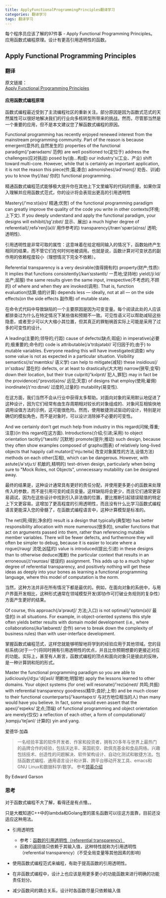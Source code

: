 ```yaml
---
title: ApplyFunctionalProgrammingPrinciples翻译学习
categories: 翻译学习
tags: 翻译学习
---
```


每个程序员应该了解的97件事 - Apply Functional Programming Principles。  
应用函数式编程原理。设计有更高引用透明性的函数。

## Apply Functional Programming Principles

### 翻译

原文链接：  
[Apply Functional Programming Principles](https://97-things-every-x-should-know.gitbooks.io/97-things-every-programmer-should-know/content/en/thing_02/)

#### 应用函数式编程原理

函数式编程最近受到了主流编程社区的重新关注。部分原因是因为函数式范式的天然属性可以很好地解决我们的行业向多核转型所带来的挑战。然而，尽管那当然是一个重要的应用，但不是本文建议您了解函数式编程的原因。

Functional programming has recently enjoyed renewed interest from the mainstream programming community. Part of the reason is because emergent(意外的,自然发生的) properties of the functional paradigm(/'pærədaɪm/ 范例) are well positioned to(定位于) address the challenges(应对挑战) posed by(由...构成) our industry's(工业、产业) shift toward multi-core. However, while that is certainly an important application, it is not the reason this piece(件;篇;凑合) admonishes(/əd'mɒnɪʃ/ 劝告、训诫) you to know thy(/ðaɪ/ 你的) functional programming.


精通函数式编程范式能够极大提升你在其他上下文里编写的代码的质量。如果你深入理解并应用函数式范式，你的设计将会表现出更高的引用透明性

Mastery(/'mɑːst(ə)rɪ/ 精通;优势) of the functional programming paradigm can greatly improve the quality of the code you write in other contexts(环境;上下文). If you deeply understand and apply the functional paradigm, your designs will exhibit(/ɪg'zɪbɪt/ 显示、展出) a much higher degree of referential(/ˌrefə'renʃ(ə)l/ 用作参考的) transparency(/træn'spær(ə)nsɪ/ 透明;透明性).

引用透明性是非常可取的属性：这意味着在给定相同输入的情况下，函数始终产生相同的结果，而不管它们在何时何地被调用。也就是说，函数计算对可变状态的副作用的依赖程度较小（理想情况下完全不依赖）。

Referential transparency is a very desirable(值得拥有的) property(财产;性质): It implies that functions consistently(/kənˈsɪstəntlɪ/ 一贯地;坚持地) yield(/jiːld/ 出产;屈服) the same results given the same input, irrespective(不考虑的,不顾的) of where and when they are invoked(调用). That is, function evaluation(估算;值的计算) depends less — ideally, not at all — on the side effects(on the side effects 副作用) of mutable state.

在命令式代码中导致缺陷的一个主要原因是因为可变变量。每个阅读此处的人应该都排查过为什么在特定情况下某些值和预期不一致。可见性语义可以帮助减轻这些隐患，或者至少可以大大缩小其位置，但其真正的罪魁祸首实际上可能是采用了过多的可变性的设计。

A leading(主要的;领导的;行距) cause of defects(缺点;瑕疵) in imperative(必要的;极重要的;命令的) code is attributable(/ə'trɪbjətəbl/ 可归因于的;由于) to mutable variables. Everyone reading this will have investigated(调查) why some value is not as expected in a particular situation. Visibility semantics(/sɪ'mæntɪks/ 语义学) can help to mitigate(减轻) these insidious(/ɪn'sɪdɪəs/ 潜在的) defects, or at least to drastically(大大地) narrow(狭窄;变窄) down their location, but their true culprit(/'kʌlprɪt/ 犯人,罪犯) may in fact be the providence(/'prɒvɪd(ə)ns/ 远见;天意) of designs that employ(使用;雇佣) inordinate(/ɪ'nɔːdɪnət/ 过度的,过量的) mutability(易变性).

在这方面，我们当然不会从行业中获得太多帮助。对面向对象的采用默认地促进了这种设计，因为它们经常有由生存周期相对较长的对象组成的、对象间互相愉快地调用设值方法的示例，这可能很危险。然而，使用敏捷测试驱动的设计，特别是对确切的模拟角色，而不是对象时，可以设计消除掉不必要的可变性。

And we certainly don't get much help from industry in this regard(问候;尊重;注意)(in this regard在这方面). Introductions(介绍;引进;采用) to object orientation tacitly(/'tæsitli/ 沉默地) promote(提升;推动) such design, because they often show examples composed of graphs(图表) of relatively long-lived objects that happily call mutator(['mju:teitə] 改变对象属性的方法,设值方法) methods on each other(互相), which can be dangerous. However, with astute(/ə'stjuːt/ 机敏的,精明的) test-driven design, particularly when being sure to "Mock Roles, not Objects", unnecessary mutability can be designed away.

最终的结果是，这种设计通常具有更好的责任分配，并使用更多更小的函数来处理传入的参数，而不是引用可变的成员变量。这样缺陷将会更少，而且它们通常更容易调试，因为在这些设计中找到引入非法值的位置，要比推断引起错误赋值的特定上下文更容易。这增加了更高程度的引用透明性，而且没有什么比学习函数式编程语言更能深入您的骨髓了，在函数式编程语言中，这种计算模型是标准的。

The net(网;得到;净余的) result is a design that typically(典型地) has better responsibility allocation with more numerous(很多的), smaller functions that act on arguments passed into them, rather than referencing mutable member variables. There will be fewer defects, and furthermore they will often be simpler to debug, because it is easier to locate where a rogue(/rəʊg/ 流氓;凶猛的) value is introduced(提出;引进) in these designs than to otherwise deduce(推断) the particular context that results in an erroneous(/ɪ'rəʊnɪəs/ 错误的) assignment. This adds up to a much higher degree of referential transparency, and positively nothing will get these ideas as deeply into your bones as learning a functional programming language, where this model of computation is the norm.

当然，这种方法并非在所有情况下都是最优的。例如，在面向对象的系统中，与用户界面开发相比，这种形式通常在领域模型开发(即协作可打破业务规则的复杂性）方面产生更好的结果。

Of course, this approach(/ə'prəʊtʃ/ 方法;入口) is not optimal(/'ɒptɪm(ə)l/ 最佳的) in all situations. For example, in object-oriented systems this style often yields better results with domain model development (i.e., where collaborations(/kə'læbəreɪt/ 合作) serve to break down the complexity of business rules) than with user-interface development.

掌握函数式编程范式，这样您就能够明智地将学到的经验应用于其他领域。您的目标系统(对于一个)将同时拥有引用透明性的优点，并且比你预期想要的更接近对应的功能。实际上，甚至有人断言，函数式编程的顶点和面向对象只是彼此的反映，是一种计算阴和阳的形式。

Master the functional programming paradigm so you are able to judiciously(/dʒu:'diʃəsli/ 明断地;明智地) apply the lessons learned to other domains. Your object systems (for one) will resonate(/'rez(ə)neɪt/ 共鸣;共振) with referential transparency goodness(精华;良好;上帝) and be much closer to their functional counterparts(/'kaʊntəpɑːt/ 与对方地位相当的人) than many would have you believe. In fact, some would even assert that the apex(/'eɪpeks/ 定点;顶端) of functional programming and object orientation are merely(仅仅) a reflection of each other, a form of computational(/ˌkɑmpju'teʃənl/ 计算的) yin and yang.

爱德华·加森

>一名经验丰富的软件开发者、作家和投资者，拥有20多年与世界上最热门的品牌合作的经验，包括沃达丰、英国航空、欧佩克基金和食品网络。兴趣包括技术、创造性的问题解决、软件架构设计、自动化测试和敏捷方法。包括函数式编程、通用语言设计和计算、跨平台移动开发工具、emacs和GNU Linux和数据科学/数学。
参考[领英介绍](https://www.linkedin.com/in/egarson/)

By Edward Garson

### 思考

对于函数式编程不大了解，看得还是有点懵。。

只是大概知道C++中的lambda和Golang里的匿名函数可以往这方面靠，目前还没适应这种用法。

* 引用透明性
    - 参考：[函数的引用透明性（referential transparency）](https://blog.csdn.net/lanchunhui/article/details/52473003)
    - 函数的返回值只依赖于其输入值，这种特性就称为引用透明性（referential transparency）(不受全局变量等其他因素的影响)

* 使用函数式编程范式来编程，有助于提高函数的引用透明性。
* 在非函数式编程中，设计上也应该是用更多更小的功能函数来进行明确的功能责任划分。
* 减少函数间的耦合关系，设计时各函数尽量只依赖输入值